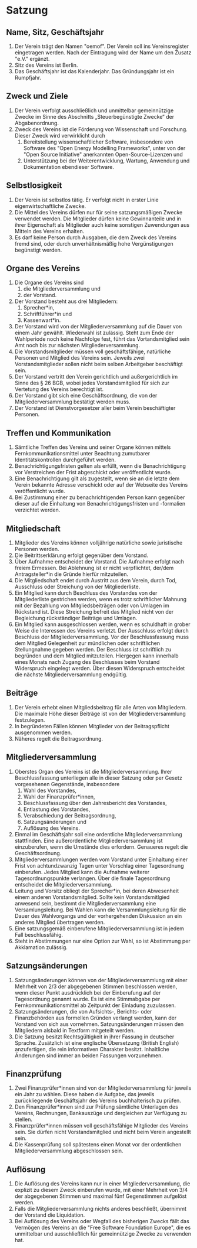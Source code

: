 # Satzung


## Name, Sitz, Geschäftsjahr

1.  Der Verein trägt den Namen "oemof".
    Der Verein soll ins Vereinsregister eingetragen werden.
    Nach der Eintragung wird der Name um den Zusatz "e.V." ergänzt.
2.  Sitz des Vereins ist Berlin.
3.  Das Geschäftsjahr ist das Kalenderjahr.
    Das Gründungsjahr ist ein Rumpfjahr.


## Zweck und Ziele

1. Der Verein verfolgt ausschließlich und unmittelbar gemeinnützige Zwecke im Sinne des Abschnitts „Steuerbegünstigte Zwecke“ der Abgabenordnung.
2. Zweck des Vereins ist die Förderung von Wissenschaft und Forschung.
    Dieser Zweck wird verwirklicht durch
    1. Bereitstellung wissenschaftlicher Software,
         insbesondere von Software des "Open Energy Modelling Frameworks",
         unter von der "Open Source Initiative" anerkannten Open-Source-Lizenzen und
    2. Unterstützung bei der Weiterentwicklung, Wartung, Anwendung und Dokumentation ebendieser Software.


## Selbstlosigkeit

1. Der Verein ist selbstlos tätig. Er verfolgt nicht in erster Linie eigenwirtschaftliche Zwecke.
2. Die Mittel des Vereins dürfen nur für seine satzungsmäßigen Zwecke verwendet werden.
    Die Mitglieder dürfen keine Gewinnanteile und in ihrer Eigenschaft als Mitglieder auch keine sonstigen Zuwendungen aus Mitteln des Vereins erhalten.
3. Es darf keine Person durch Ausgaben, die dem Zweck des Vereins fremd sind, oder durch unverhältnismäßig hohe Vergünstigungen begünstigt werden.


## Organe des Vereins

1. Die Organe des Vereins sind
    1. die Mitgliederversammlung und
    2. der Vorstand.
2. Der Vorstand besteht aus drei Mitgliedern:
    1. Sprecher*in,
    2. Schriftführer*in und
    3. Kassenwart*in.
3.   Der Vorstand wird von der Mitgliederversammlung auf die Dauer von einem Jahr gewählt. Wiederwahl ist zulässig. Steht zum Ende der Wahlperiode noch keine Nachfolge fest, führt das Vortandsmitglied sein Amt noch bis zur nächsten Mitgliederversammlung.
4.  Die Vorstandsmitglieder müssen voll geschäftsfähige, natürliche Personen und Mitglied des Vereins sein.
    Jeweils zwei Vorstandsmitglieder sollen nicht beim selben Arbeitgeber beschäftigt sein.
5.  Der Vorstand vertritt den Verein gerichtlich und außergerichtlich im Sinne des § 26 BGB,
    wobei jedes Vorstandsmitglied für sich zur Vertetung des Vereins berechtigt ist.
6.  Der Vorstand gibt sich eine Geschäftsordnung, die von der Mitgliederversammlung bestätigt werden muss.
7.  Der Vorstand ist Dienstvorgesetzer aller beim Verein beschäftigter Personen.


## Treffen und Kommunikation

1. Sämtliche Treffen des Vereins und seiner Organe können mittels Fernkommunikationsmittel unter Beachtung zumutbarer Identitätskontrollen durchgeführt werden.
2. Benachrichtigungsfristen gelten als erfüllt, wenn die Benachrichtigung vor Verstreichen der Frist abgeschickt oder veröffentlicht wurde.
3. Eine Benachrichtigung gilt als zugestellt, wenn sie an die letzte dem Verein bekannte Adresse verschickt oder auf der Webseite des Vereins veröffentlicht wurde.
4. Bei Zustimmung einer zu benachrichtigenden Person kann gegenüber dieser auf die Einhaltung von Benachrichtigungsfristen und -formalien verzichtet werden.


## Mitgliedschaft

1. Mitglieder des Vereins können volljährige natürliche sowie juristische Personen werden.
2. Die Beitrittserklärung erfolgt gegenüber dem Vorstand.
3. Über Aufnahme entscheidet der Vorstand. Die Aufnahme erfolgt nach freiem Ermessen.
    Bei Ablehnung ist er nicht verpflichtet, der/dem Antragsteller*in die Gründe hierfür mitzuteilen.
4. Die Mitgliedschaft endet durch Austritt aus dem Verein, durch Tod, Ausschluss oder Streichung von der Mitgliederliste.
5. Ein Mitglied kann durch Beschluss des Vorstandes von der Mitgliederliste gestrichen werden, wenn es trotz schriftlicher Mahnung mit der Bezahlung von Mitgliedsbeiträgen oder von Umlagen im Rückstand ist.
    Diese Streichung befreit das Mitglied nicht von der Begleichung rückständiger Beiträge und Umlagen.
6. Ein Mitglied kann ausgeschlossen werden, wenn es schuldhaft in grober Weise die Interessen des Vereins verletzt. Der Ausschluss erfolgt durch Beschluss der Mitgliederversammlung. Vor der Beschlussfassung muss dem Mitglied Gelegenheit zur mündlichen oder schriftlichen Stellungnahme gegeben werden. Der Beschluss ist schriftlich zu begründen und dem Mitglied mitzuteilen. Hiergegen kann innerhalb eines Monats nach Zugang des Beschlusses beim Vorstand Widerspruch eingelegt werden. Über diesen Widerspruch entscheidet die nächste Mitgliederversammlung endgültig.


## Beiträge

1. Der Verein erhebt einen Mitgliedsbeitrag für alle Arten von Mitgliedern.
    Die maximale Höhe dieser Beiträge ist von der Mitgliederversammlung festzulegen.
2. In begründeten Fällen können Mitglieder von der Beitragspflicht ausgenommen werden.
3. Näheres regelt die Beitragsordnung.


## Mitgliederversammlung

1. Oberstes Organ des Vereins ist die Mitgliederversammlung.
    Ihrer Beschlussfassung unterliegen alle in dieser Satzung oder per Gesetz vorgesehenen Gegenstände,
    insbesondere
    1. Wahl des Vorstandes,
    2. Wahl der Finanzprüfer*innen,
    3. Beschlussfassung über den Jahresbericht des Vorstandes,
    4. Entlastung des Vorstandes,
    5. Verabschiedung der Beitragsordnung,
    6. Satzungsänderungen und
    7. Auflösung des Vereins.
2. Einmal im Geschäftsjahr soll eine ordentliche Mitgliederversammlung stattfinden.
    Eine außerordentliche Mitgliederversammlung ist einzuberufen,
    wenn die Umstände dies erfordern. Genaueres regelt die Geschäftsordnung.
3. Mitgliederversammlungen werden vom Vorstand unter Einhaltung einer Frist von achtundzwanzig Tagen unter Vorschlag einer Tagesordnung einberufen.
    Jedes Mitglied kann die Aufnahme weiterer Tagesordnungspunkte verlangen.
    Über die finale Tagesordnung entscheidet die Mitgliederversammlung.
4. Leitung und Vorsitz obliegt der Sprecher*in, bei deren Abwesenheit einem anderen Vorstandsmitglied.
    Sollte kein Vorstandsmitlgied anwesend sein, bestimmt die Mitgliederversammlung eine Versamlungsleitung.
    Bei Wahlen kann die Versammlungsleitung für die Dauer des Wahlvorgangs und der vorhergehenden Diskussion an ein anderes Mitglied übertragen werden.
5. Eine satzungsgemäß einberufene Mitgliederversammlung ist in jedem Fall beschlussfähig.
6. Steht in Abstimmungen nur eine Option zur Wahl, so ist Abstimmung per Akklamation zulässig.


## Satzungsänderungen

1. Satzungsänderungen können von der Mitgliederversammlung mit einer Mehrheit von 2/3 der abgegebenen Stimmen beschlossen werden,
    wenn dieser Punkt ausdrücklich bei der Einberufung auf der Tagesordnung genannt wurde.
    Es ist eine Stimmabgabe per Fernkommunikationsmittel ab Zeitpunkt der Einladung zuzulassen.
2. Satzungsänderungen, die von Aufsichts-, Berichts- oder Finanzbehörden aus formellen Gründen verlangt werden, kann der Vorstand von sich aus vornehmen.
    Satzungsänderungen müssen den Mitgliedern alsbald in Textform mitgeteilt werden.
3. Die Satzung besitzt Rechtsgültigkeit in ihrer Fassung in deutscher Sprache.
    Zusätzlich ist eine englische Übersetzung (British English) anzufertigen,
    die rein informativen Charakter besitzt.
    Inhaltliche Änderungen sind immer an beiden Fassungen vorzunehmen.


## Finanzprüfung

1. Zwei Finanzprüfer*innen sind von der Mitgliederversammlung für jeweils ein Jahr zu wählen.
    Diese haben die Aufgabe, das jeweils zurückliegende Geschäftsjahr des Vereins buchhalterisch zu prüfen.
2. Den Finanzprüfer*innen sind zur Prüfung sämtliche Unterlagen des Vereins, Rechnungen, Bankauszüge und dergleichen zur Verfügung zu stellen.
3. Finanzprüfer*innen müssen voll geschäftsfähige Mitglieder des Vereins sein.
    Sie dürfen nicht Vorstandsmitglied und nicht beim Verein angestellt sein.
4. Die Kassenprüfung soll spätestens einen Monat vor der ordentlichen Mitgliederversammlung abgeschlossen sein.


## Auflösung

1. Die Auflösung des Vereins kann nur in einer Mitgliederversammlung,
    die explizit zu diesem Zweck einberufen wurde,
    mit einer Mehrheit von 3/4 der abgegebenen Stimmen und maximal fünf Gegenstimmen aufgelöst werden.
2. Falls die Mitgliederversammlung nichts anderes beschließt, übernimmt der Vorstand die Liquidation.
3. Bei Auflösung des Vereins oder Wegfall des bisherigen Zwecks fällt das Vermögen des Vereins an die "Free Software Foundation Europe",
    die es unmittelbar und ausschließlich für gemeinnützige Zwecke zu verwenden hat.
